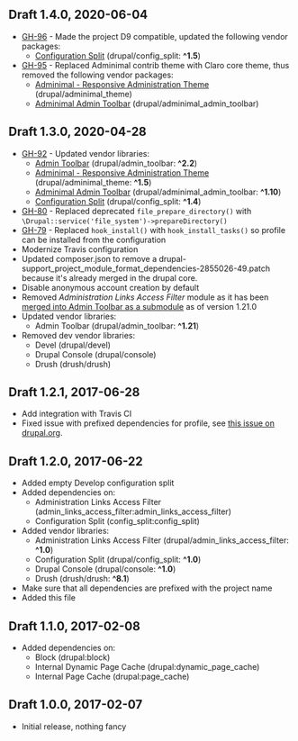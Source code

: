 ## Draft 1.4.0, 2020-06-04

- [GH-96](https://github.com/lemberg/draft/issues/96) - Made the project D9 compatible, updated the following vendor packages:
    * [Configuration Split](https://www.drupal.org/project/config_split) (drupal/config_split: **^1.5**)
- [GH-95](https://github.com/lemberg/draft/issues/95) - Replaced Adminimal contrib theme with Claro core theme, thus removed the following vendor packages:
    * [Adminimal - Responsive Administration Theme](https://www.drupal.org/project/adminimal_theme) (drupal/adminimal_theme)
    * [Adminimal Admin Toolbar](https://www.drupal.org/project/adminimal_admin_toolbar) (drupal/adminimal_admin_toolbar)

## Draft 1.3.0, 2020-04-28

- [GH-92](https://github.com/lemberg/draft/issues/92) - Updated vendor libraries:
    * [Admin Toolbar](https://www.drupal.org/project/admin_toolbar) (drupal/admin_toolbar: **^2.2**)
    * [Adminimal - Responsive Administration Theme](https://www.drupal.org/project/adminimal_theme) (drupal/adminimal_theme: **^1.5**)
    * [Adminimal Admin Toolbar](https://www.drupal.org/project/adminimal_admin_toolbar) (drupal/adminimal_admin_toolbar: **^1.10**)
    * [Configuration Split](https://www.drupal.org/project/config_split) (drupal/config_split: **^1.4**)
- [GH-80](https://github.com/lemberg/draft/issues/80) - Replaced deprecated `file_prepare_directory()` with `\Drupal::service('file_system')->prepareDirectory()`
- [GH-79](https://github.com/lemberg/draft/issues/79) - Replaced `hook_install()` with `hook_install_tasks()` so profile can be installed from the configuration
- Modernize Travis configuration
- Updated composer.json to remove a drupal-support_project_module_format_dependencies-2855026-49.patch because it's already merged in the drupal core.
- Disable anonymous account creation by default
- Removed *Administration Links Access Filter* module as it has been [merged into Admin Toolbar as a submodule](https://www.drupal.org/project/admin_toolbar/issues/2919346) as of version 1.21.0
- Updated vendor libraries:
    * Admin Toolbar (drupal/admin_toolbar: **^1.21**)
- Removed dev vendor libraries:
    * Devel (drupal/devel)
    * Drupal Console (drupal/console)
    * Drush (drush/drush)

## Draft 1.2.1, 2017-06-28

- Add integration with Travis CI
- Fixed issue with prefixed dependencies for profile, see [this issue on drupal.org](https://www.drupal.org/node/2855026).

## Draft 1.2.0, 2017-06-22

- Added empty Develop configuration split
- Added dependencies on:
    * Administration Links Access Filter (admin_links_access_filter:admin_links_access_filter)
    * Configuration Split (config_split:config_split)
- Added vendor libraries:
    * Administration Links Access Filter (drupal/admin_links_access_filter: **^1.0**)
    * Configuration Split (drupal/config_split: **^1.0**)
    * Drupal Console (drupal/console: **^1.0**)
    * Drush (drush/drush: **^8.1**)
- Make sure that all dependencies are prefixed with the project name
- Added this file

## Draft 1.1.0, 2017-02-08

- Added dependencies on:
    * Block (drupal:block)
    * Internal Dynamic Page Cache (drupal:dynamic_page_cache)
    * Internal Page Cache (drupal:page_cache)

## Draft 1.0.0, 2017-02-07

- Initial release, nothing fancy
